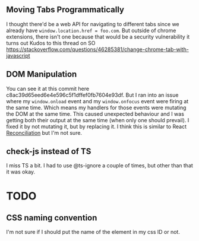 ## Moving Tabs Programmatically

I thought there'd be a web API for navigating to different tabs since we already have `window.location.href = foo.com`. 
But outside of chrome extensions, there isn't one because that would be a security vulnerability it turns out
Kudos to this thread on SO https://stackoverflow.com/questions/46285381/change-chrome-tab-with-javascript

## DOM Manipulation 

You can see it at this commit here c8ac39d65eed6e4e596c5f1dffef0fb7604e93df. But I ran into an issue where my `window.onload` event and my `window.onfocus` event were firing at the same time. Which means my handlers for those events were mutating the DOM at the same time. This caused unexpected behaviour and I was getting both their output at the same time (when only one should prevail). I fixed it by not mutating it, but by replacing it. I think this is similar to React [Reconciliation](https://reactjs.org/docs/reconciliation.html) but I'm not sure.

## check-js instead of TS

I miss TS a bit. I had to use @ts-ignore a couple of times, but other than that it was okay. 

# TODO

## CSS naming convention

I'm not sure if I should put the name of the element in my css ID or not.